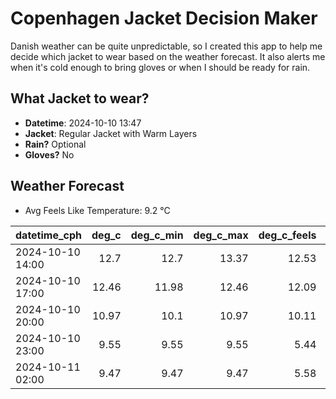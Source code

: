 
# Copenhagen Jacket Decision Maker

Danish weather can be quite unpredictable, so I created this app to help me decide which jacket to wear based on the weather forecast. 
It also alerts me when it's cold enough to bring gloves or when I should be ready for rain.

## What Jacket to wear?

- **Datetime**: 2024-10-10 13:47
- **Jacket**: Regular Jacket with Warm Layers
- **Rain?** Optional
- **Gloves?** No

## Weather Forecast
- Avg Feels Like Temperature: 9.2 °C

| datetime_cph     |   deg_c |   deg_c_min |   deg_c_max |   deg_c_feels | weather   | wind   | rain   |
|:-----------------|--------:|------------:|------------:|--------------:|:----------|:-------|:-------|
| 2024-10-10 14:00 |   12.7  |       12.7  |       13.37 |         12.53 | Rain      | High   | Low    |
| 2024-10-10 17:00 |   12.46 |       11.98 |       12.46 |         12.09 | Clouds    | High   | None   |
| 2024-10-10 20:00 |   10.97 |       10.1  |       10.97 |         10.11 | Clouds    | High   | None   |
| 2024-10-10 23:00 |    9.55 |        9.55 |        9.55 |          5.44 | Clear     | High   | None   |
| 2024-10-11 02:00 |    9.47 |        9.47 |        9.47 |          5.58 | Clear     | High   | None   |
        
